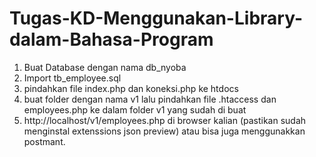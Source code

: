 # Tugas-KD-Menggunakan-Library-dalam-Bahasa-Program

1. Buat Database dengan nama db_nyoba
2. Import tb_employee.sql
3. pindahkan file index.php dan koneksi.php ke htdocs
4. buat folder dengan nama v1 lalu pindahkan file .htaccess dan employees.php ke dalam folder v1 yang sudah di buat
5. http://localhost/v1/employees.php di browser kalian (pastikan sudah menginstal extenssions json preview) atau bisa juga menggunakkan postmant.
